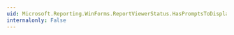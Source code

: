 ```yaml
---
uid: Microsoft.Reporting.WinForms.ReportViewerStatus.HasPromptsToDisplay
internalonly: False
---
```

